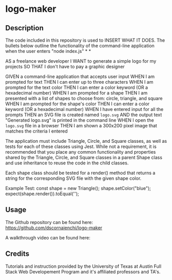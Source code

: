 # logo-maker

## Description

The code included in this repository is used to INSERT WHAT IT DOES. The bullets below outline the functionality of the command-line application when the user enters "node index.js"
* 
* 

AS a freelance web developer
I WANT to generate a simple logo for my projects
SO THAT I don't have to pay a graphic designer

GIVEN a command-line application that accepts user input
WHEN I am prompted for text
THEN I can enter up to three characters
WHEN I am prompted for the text color
THEN I can enter a color keyword (OR a hexadecimal number)
WHEN I am prompted for a shape
THEN I am presented with a list of shapes to choose from: circle, triangle, and square
WHEN I am prompted for the shape's color
THEN I can enter a color keyword (OR a hexadecimal number)
WHEN I have entered input for all the prompts
THEN an SVG file is created named `logo.svg`
AND the output text "Generated logo.svg" is printed in the command line
WHEN I open the `logo.svg` file in a browser
THEN I am shown a 300x200 pixel image that matches the criteria I entered

The application must include Triangle, Circle, and Square classes, as well as tests for each of these classes using Jest. While not a requirement, it is recommended that you place any common functionality and properties shared by the Triangle, Circle, and Square classes in a parent Shape class and use inheritance to reuse the code in the child classes.

Each shape class should be tested for a render() method that returns a string for the corresponding SVG file with the given shape color.

Example Test: 
const shape = new Triangle();
shape.setColor("blue");
expect(shape.render()).toEqual('<polygon points="150, 18 244, 182 56, 182" fill="blue" />');

## Usage

The Github repository can be found here: https://github.com/dscornaienchi/logo-maker

A walkthrough video can be found here: 

## Credits

Tutorials and instruction provided by the University of Texas at Austin Full Stack Web Developement Program and it's affiliated professors and TA's. 